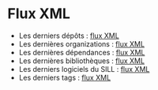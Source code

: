 # Flux XML

- Les derniers dépôts : [flux XML](/data/latest.xml)
- Les dernières organizations : [flux XML](/data/latest-organizations.xml)
- Les dernières dépendances : [flux XML](/data/latest-dependencies.xml)
- Les dernières bibliothèques : [flux XML](/data/latest-libraries.xml)
- Les derniers logiciels du SILL : [flux XML](/data/latest-sill.xml)
- Les derniers tags : [flux XML](/data/latest-tags.xml)
